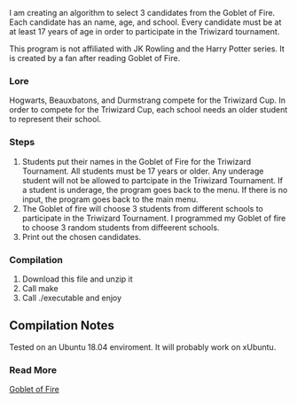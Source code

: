 I am creating an algorithm to select 3 candidates from the Goblet of Fire. Each candidate has an name, age, and school. Every candidate must be at at least 17 years of age in order to participate in the Triwizard tournament.

This program is not affiliated with JK Rowling and the Harry Potter series. It is created by a fan after reading Goblet of Fire.

### Lore
Hogwarts, Beauxbatons, and Durmstrang compete for the Triwizard Cup. In order to compete for the Triwizard Cup, each school needs an older student to represent their school.

### Steps
1. Students put their names in the Goblet of Fire for the Triwizard Tournament. All students must be 17 years or older.
Any underage student will not be allowed to partcipate in the Triwizard Tournament. If a student is underage, the program goes back to the menu. If there is no input, the program goes back to the main menu.
2. The Goblet of fire will choose 3 students from different schools to participate in the Triwizard Tournament. I programmed my Goblet of fire to choose 3 random students from diffeerent schools.
3. Print out the chosen candidates.

### Compilation
1. Download this file and unzip it
2. Call make
3. Call ./executable and enjoy

## Compilation Notes
Tested on an Ubuntu 18.04 enviroment. It will probably work on xUbuntu.

### Read More
[Goblet of Fire](https://harrypotter.fandom.com/wiki/Goblet_of_Fire)
